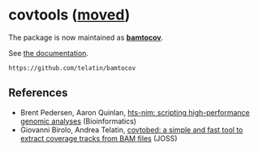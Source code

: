 # covtools (**[moved](https://github.com/telatin/bamtocov#readme)**)

The package is now maintained as **[bamtocov](https://github.com/telatin/bamtocov#readme)**.

See [the documentation](https://telatin.github.io/bamtocov/).

```
https://github.com/telatin/bamtocov
```


## References
 * Brent Pedersen,  Aaron Quinlan, [hts-nim: scripting high-performance genomic analyses](https://academic.oup.com/bioinformatics/article/34/19/3387/4990493) (Bioinformatics)
 * Giovanni Birolo, Andrea Telatin, [covtobed: a simple and fast tool to extract coverage tracks from BAM files](https://joss.theoj.org/papers/10.21105/joss.02119) (JOSS)
